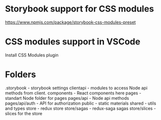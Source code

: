 # Storybook support for CSS modules

https://www.npmjs.com/package/storybook-css-modules-preset

# CSS modules support in VSCode

Install CSS Modules plugin

# Folders

.storybook - storybook settings
clientapi - modules to access Node api methods from client.
components - React components here
pages - standart Node folder for pages
pages/api - Node api methods
pages/api/auth - API for authorization
public - static materials
shared - utils and types
store - redux store
store/sagas - redux-saga sagas
store/slices - slices for the store
